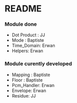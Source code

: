 # README #



### Module done ###

* Dot Product : JJ
* Mode : Baptiste
* Time_Domain: Erwan
* Helpers: Erwan

### Module curently developed ###

* Mapping : Baptiste
* Floor : Baptiste
* Pcm_Handler: Erwan
* Envelope: Erwan
* Residue: JJ